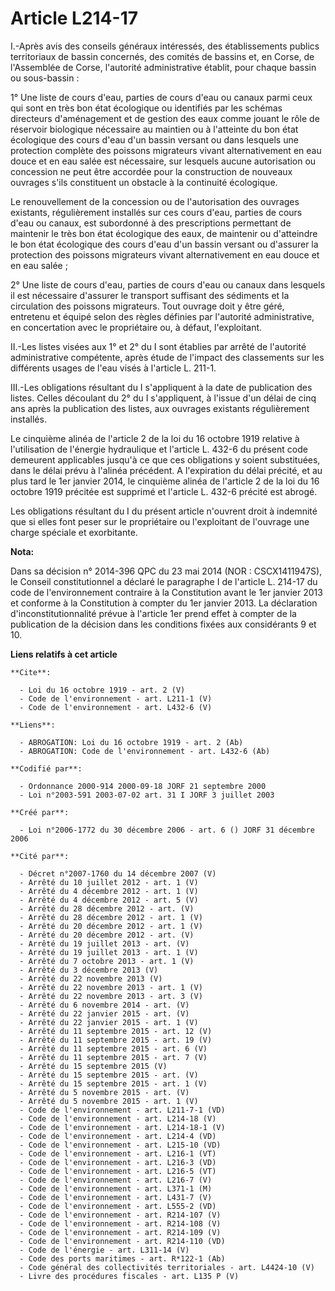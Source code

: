 # Article L214-17

I.-Après avis des conseils généraux intéressés, des établissements publics territoriaux de bassin concernés, des comités de
bassins et, en Corse, de l'Assemblée de Corse, l'autorité administrative établit, pour chaque bassin ou sous-bassin : 

1° Une liste de cours d'eau, parties de cours d'eau ou canaux parmi ceux qui sont en très bon état écologique ou identifiés
par les schémas directeurs d'aménagement et de gestion des eaux comme jouant le rôle de réservoir biologique nécessaire au
maintien ou à l'atteinte du bon état écologique des cours d'eau d'un bassin versant ou dans lesquels une protection complète
des poissons migrateurs vivant alternativement en eau douce et en eau salée est nécessaire, sur lesquels aucune autorisation
ou concession ne peut être accordée pour la construction de nouveaux ouvrages s'ils constituent un obstacle à la continuité
écologique. 

Le renouvellement de la concession ou de l'autorisation des ouvrages existants, régulièrement installés sur ces cours d'eau,
parties de cours d'eau ou canaux, est subordonné à des prescriptions permettant de maintenir le très bon état écologique des
eaux, de maintenir ou d'atteindre le bon état écologique des cours d'eau d'un bassin versant ou d'assurer la protection des
poissons migrateurs vivant alternativement en eau douce et en eau salée ; 

2° Une liste de cours d'eau, parties de cours d'eau ou canaux dans lesquels il est nécessaire d'assurer le transport
suffisant des sédiments et la circulation des poissons migrateurs. Tout ouvrage doit y être géré, entretenu et équipé selon
des règles définies par l'autorité administrative, en concertation avec le propriétaire ou, à défaut, l'exploitant. 

II.-Les listes visées aux 1° et 2° du I sont établies par arrêté de l'autorité administrative compétente, après étude de
l'impact des classements sur les différents usages de l'eau visés à l'article L. 211-1. 

III.-Les obligations résultant du I s'appliquent à la date de publication des listes. Celles découlant du 2° du I
s'appliquent, à l'issue d'un délai de cinq ans après la publication des listes, aux ouvrages existants régulièrement
installés. 

Le cinquième alinéa de l'article 2 de la loi du 16 octobre 1919 relative à l'utilisation de l'énergie hydraulique et
l'article L. 432-6 du présent code demeurent applicables jusqu'à ce que ces obligations y soient substituées, dans le délai
prévu à l'alinéa précédent. A l'expiration du délai précité, et au plus tard le 1er janvier 2014, le cinquième alinéa de
l'article 2 de la loi du 16 octobre 1919 précitée est supprimé et l'article L. 432-6 précité est abrogé. 

Les obligations résultant du I du présent article n'ouvrent droit à indemnité que si elles font peser sur le propriétaire ou
l'exploitant de l'ouvrage une charge spéciale et exorbitante.

**Nota:**

Dans sa décision n° 2014-396 QPC du 23 mai 2014 (NOR : CSCX1411947S), le Conseil constitutionnel a déclaré le paragraphe I de
l'article L. 214-17 du code de l'environnement contraire à la Constitution avant le 1er janvier 2013 et conforme à la
Constitution à compter du 1er janvier 2013. La déclaration d'inconstitutionnalité prévue à l'article 1er prend effet à
compter de la publication de la décision dans les conditions fixées aux considérants 9 et 10.

**Liens relatifs à cet article**

	**Cite**:

	  - Loi du 16 octobre 1919 - art. 2 (V)
	  - Code de l'environnement - art. L211-1 (V)
	  - Code de l'environnement - art. L432-6 (V)

	**Liens**:

	  - ABROGATION: Loi du 16 octobre 1919 - art. 2 (Ab)
	  - ABROGATION: Code de l'environnement - art. L432-6 (Ab)

	**Codifié par**:

	  - Ordonnance 2000-914 2000-09-18 JORF 21 septembre 2000
	  - Loi n°2003-591 2003-07-02 art. 31 I JORF 3 juillet 2003

	**Créé par**:

	  - Loi n°2006-1772 du 30 décembre 2006 - art. 6 () JORF 31 décembre 2006

	**Cité par**:

	  - Décret n°2007-1760 du 14 décembre 2007 (V)
	  - Arrêté du 10 juillet 2012 - art. 1 (V)
	  - Arrêté du 4 décembre 2012 - art. 1 (V)
	  - Arrêté du 4 décembre 2012 - art. 5 (V)
	  - Arrêté du 28 décembre 2012 - art. (V)
	  - Arrêté du 28 décembre 2012 - art. 1 (V)
	  - Arrêté du 20 décembre 2012 - art. 1 (V)
	  - Arrêté du 20 décembre 2012 - art. (V)
	  - Arrêté du 19 juillet 2013 - art. (V)
	  - Arrêté du 19 juillet 2013 - art. 1 (V)
	  - Arrêté du 7 octobre 2013 - art. 1 (V)
	  - Arrêté du 3 décembre 2013 (V)
	  - Arrêté du 22 novembre 2013 (V)
	  - Arrêté du 22 novembre 2013 - art. 1 (V)
	  - Arrêté du 22 novembre 2013 - art. 3 (V)
	  - Arrêté du 6 novembre 2014 - art. (V)
	  - Arrêté du 22 janvier 2015 - art. (V)
	  - Arrêté du 22 janvier 2015 - art. 1 (V)
	  - Arrêté du 11 septembre 2015 - art. 12 (V)
	  - Arrêté du 11 septembre 2015 - art. 19 (V)
	  - Arrêté du 11 septembre 2015 - art. 6 (V)
	  - Arrêté du 11 septembre 2015 - art. 7 (V)
	  - Arrêté du 15 septembre 2015 (V)
	  - Arrêté du 15 septembre 2015 - art. (V)
	  - Arrêté du 15 septembre 2015 - art. 1 (V)
	  - Arrêté du 5 novembre 2015 - art. (V)
	  - Arrêté du 5 novembre 2015 - art. 1 (V)
	  - Code de l'environnement - art. L211-7-1 (VD)
	  - Code de l'environnement - art. L214-18 (V)
	  - Code de l'environnement - art. L214-18-1 (V)
	  - Code de l'environnement - art. L214-4 (VD)
	  - Code de l'environnement - art. L215-10 (VD)
	  - Code de l'environnement - art. L216-1 (VT)
	  - Code de l'environnement - art. L216-3 (VD)
	  - Code de l'environnement - art. L216-5 (VT)
	  - Code de l'environnement - art. L216-7 (V)
	  - Code de l'environnement - art. L371-1 (M)
	  - Code de l'environnement - art. L431-7 (V)
	  - Code de l'environnement - art. L555-2 (VD)
	  - Code de l'environnement - art. R214-107 (V)
	  - Code de l'environnement - art. R214-108 (V)
	  - Code de l'environnement - art. R214-109 (V)
	  - Code de l'environnement - art. R214-110 (VD)
	  - Code de l'énergie - art. L311-14 (V)
	  - Code des ports maritimes - art. R*122-1 (Ab)
	  - Code général des collectivités territoriales - art. L4424-10 (V)
	  - Livre des procédures fiscales - art. L135 P (V)
